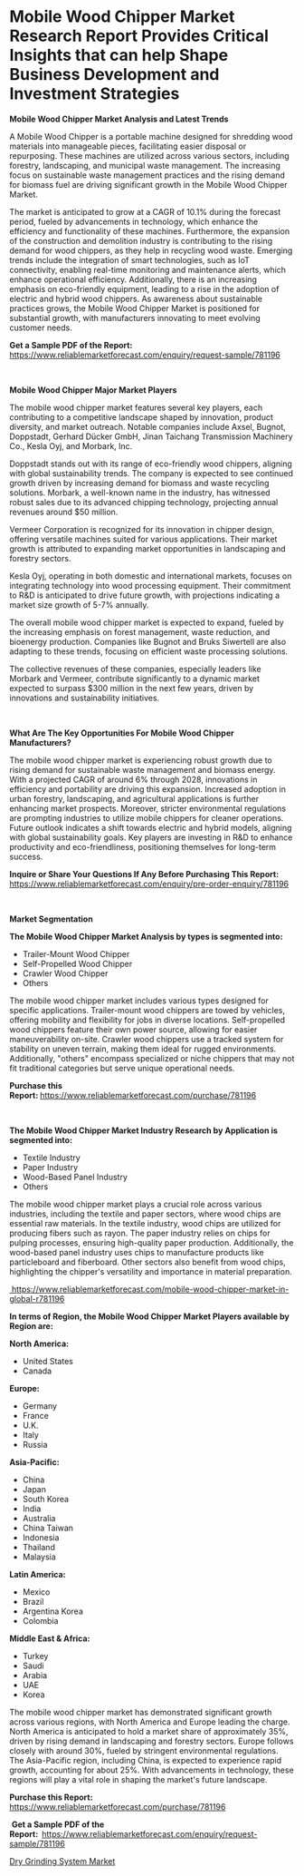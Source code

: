 <p><h1>Mobile Wood Chipper Market Research Report Provides Critical Insights that can help Shape Business Development and Investment Strategies</h1></p><p><strong>Mobile Wood Chipper Market Analysis and Latest Trends</strong></p>
<p><p>A Mobile Wood Chipper is a portable machine designed for shredding wood materials into manageable pieces, facilitating easier disposal or repurposing. These machines are utilized across various sectors, including forestry, landscaping, and municipal waste management. The increasing focus on sustainable waste management practices and the rising demand for biomass fuel are driving significant growth in the Mobile Wood Chipper Market.</p><p>The market is anticipated to grow at a CAGR of 10.1% during the forecast period, fueled by advancements in technology, which enhance the efficiency and functionality of these machines. Furthermore, the expansion of the construction and demolition industry is contributing to the rising demand for wood chippers, as they help in recycling wood waste. Emerging trends include the integration of smart technologies, such as IoT connectivity, enabling real-time monitoring and maintenance alerts, which enhance operational efficiency. Additionally, there is an increasing emphasis on eco-friendly equipment, leading to a rise in the adoption of electric and hybrid wood chippers. As awareness about sustainable practices grows, the Mobile Wood Chipper Market is positioned for substantial growth, with manufacturers innovating to meet evolving customer needs.</p></p>
<p><strong>Get a Sample PDF of the Report:&nbsp;</strong> <a href="https://www.reliablemarketforecast.com/enquiry/request-sample/781196?utm_campaign=3089&utm_medium=2&utm_source=Github&utm_content=ia&utm_term=26032025&utm_id=mobile-wood-chipper">https://www.reliablemarketforecast.com/enquiry/request-sample/781196</a></p>
<p>&nbsp;</p>
<p><strong>Mobile Wood Chipper Major Market Players</strong></p>
<p><p>The mobile wood chipper market features several key players, each contributing to a competitive landscape shaped by innovation, product diversity, and market outreach. Notable companies include Axsel, Bugnot, Doppstadt, Gerhard Dücker GmbH, Jinan Taichang Transmission Machinery Co., Kesla Oyj, and Morbark, Inc. </p><p>Doppstadt stands out with its range of eco-friendly wood chippers, aligning with global sustainability trends. The company is expected to see continued growth driven by increasing demand for biomass and waste recycling solutions. Morbark, a well-known name in the industry, has witnessed robust sales due to its advanced chipping technology, projecting annual revenues around $50 million.</p><p>Vermeer Corporation is recognized for its innovation in chipper design, offering versatile machines suited for various applications. Their market growth is attributed to expanding market opportunities in landscaping and forestry sectors. </p><p>Kesla Oyj, operating in both domestic and international markets, focuses on integrating technology into wood processing equipment. Their commitment to R&D is anticipated to drive future growth, with projections indicating a market size growth of 5-7% annually.</p><p>The overall mobile wood chipper market is expected to expand, fueled by the increasing emphasis on forest management, waste reduction, and bioenergy production. Companies like Bugnot and Bruks Siwertell are also adapting to these trends, focusing on efficient waste processing solutions. </p><p>The collective revenues of these companies, especially leaders like Morbark and Vermeer, contribute significantly to a dynamic market expected to surpass $300 million in the next few years, driven by innovations and sustainability initiatives.</p></p>
<p>&nbsp;</p>
<p><strong>What Are The Key Opportunities For Mobile Wood Chipper Manufacturers?</strong></p>
<p><p>The mobile wood chipper market is experiencing robust growth due to rising demand for sustainable waste management and biomass energy. With a projected CAGR of around 6% through 2028, innovations in efficiency and portability are driving this expansion. Increased adoption in urban forestry, landscaping, and agricultural applications is further enhancing market prospects. Moreover, stricter environmental regulations are prompting industries to utilize mobile chippers for cleaner operations. Future outlook indicates a shift towards electric and hybrid models, aligning with global sustainability goals. Key players are investing in R&D to enhance productivity and eco-friendliness, positioning themselves for long-term success.</p></p>
<p><strong>Inquire or Share Your Questions If Any Before Purchasing This Report:</strong> <a href="https://www.reliablemarketforecast.com/enquiry/pre-order-enquiry/781196?utm_campaign=3089&utm_medium=2&utm_source=Github&utm_content=ia&utm_term=26032025&utm_id=mobile-wood-chipper">https://www.reliablemarketforecast.com/enquiry/pre-order-enquiry/781196</a></p>
<p>&nbsp;</p>
<p><strong>Market Segmentation</strong></p>
<p><strong>The Mobile Wood Chipper Market Analysis by types is segmented into:</strong></p>
<p><ul><li>Trailer-Mount Wood Chipper</li><li>Self-Propelled Wood Chipper</li><li>Crawler Wood Chipper</li><li>Others</li></ul></p>
<p><p>The mobile wood chipper market includes various types designed for specific applications. Trailer-mount wood chippers are towed by vehicles, offering mobility and flexibility for jobs in diverse locations. Self-propelled wood chippers feature their own power source, allowing for easier maneuverability on-site. Crawler wood chippers use a tracked system for stability on uneven terrain, making them ideal for rugged environments. Additionally, "others" encompass specialized or niche chippers that may not fit traditional categories but serve unique operational needs.</p></p>
<p><strong>Purchase this Report:&nbsp;</strong><a href="https://www.reliablemarketforecast.com/purchase/781196?utm_campaign=3089&utm_medium=2&utm_source=Github&utm_content=ia&utm_term=26032025&utm_id=mobile-wood-chipper">https://www.reliablemarketforecast.com/purchase/781196</a></p>
<p>&nbsp;</p>
<p><strong>The Mobile Wood Chipper Market Industry Research by Application is segmented into:</strong></p>
<p><ul><li>Textile Industry</li><li>Paper Industry</li><li>Wood-Based Panel Industry</li><li>Others</li></ul></p>
<p><p>The mobile wood chipper market plays a crucial role across various industries, including the textile and paper sectors, where wood chips are essential raw materials. In the textile industry, wood chips are utilized for producing fibers such as rayon. The paper industry relies on chips for pulping processes, ensuring high-quality paper production. Additionally, the wood-based panel industry uses chips to manufacture products like particleboard and fiberboard. Other sectors also benefit from wood chips, highlighting the chipper's versatility and importance in material preparation.</p></p>
<p><a href="https://www.reliablemarketforecast.com/mobile-wood-chipper-market-in-global-r781196?utm_campaign=3089&utm_medium=2&utm_source=Github&utm_content=ia&utm_term=26032025&utm_id=mobile-wood-chipper">&nbsp;https://www.reliablemarketforecast.com/mobile-wood-chipper-market-in-global-r781196</a></p>
<p><strong>In terms of Region, the Mobile Wood Chipper Market Players available by Region are:</strong></p>
<p>
    <p> <strong> North America: </strong>
        <ul>
            <li>United States</li>
            <li>Canada</li>
        </ul>
        </p> 
    <p> <strong> Europe: </strong>
        <ul>
            <li>Germany</li>
            <li>France</li>
            <li>U.K.</li>
            <li>Italy</li>
            <li>Russia</li>
        </ul>
        </p> 
    <p> <strong> Asia-Pacific: </strong>
        <ul>
            <li>China</li>
            <li>Japan</li>
            <li>South Korea</li>
            <li>India</li>
            <li>Australia</li>
            <li>China Taiwan</li>
            <li>Indonesia</li>
            <li>Thailand</li>
            <li>Malaysia</li>
        </ul>
        </p> 
    <p> <strong> Latin America: </strong>
        <ul>
            <li>Mexico</li>
            <li>Brazil</li>
            <li>Argentina Korea</li>
            <li>Colombia</li>
        </ul>
        </p> 
    <p> <strong> Middle East & Africa: </strong>
        <ul>
            <li>Turkey</li>
            <li>Saudi</li>
            <li>Arabia</li>
            <li>UAE</li>
            <li>Korea</li>
        </ul>
    </p>
    </p>
<p><p>The mobile wood chipper market has demonstrated significant growth across various regions, with North America and Europe leading the charge. North America is anticipated to hold a market share of approximately 35%, driven by rising demand in landscaping and forestry sectors. Europe follows closely with around 30%, fueled by stringent environmental regulations. The Asia-Pacific region, including China, is expected to experience rapid growth, accounting for about 25%. With advancements in technology, these regions will play a vital role in shaping the market's future landscape.</p></p>
<p><strong>Purchase this Report: </strong><a href="https://www.reliablemarketforecast.com/purchase/781196?utm_campaign=3089&utm_medium=2&utm_source=Github&utm_content=ia&utm_term=26032025&utm_id=mobile-wood-chipper">https://www.reliablemarketforecast.com/purchase/781196</a></p>
<p>&nbsp;<strong>Get a Sample PDF of the Report:&nbsp;&nbsp;</strong><a href="https://www.reliablemarketforecast.com/enquiry/request-sample/781196?utm_campaign=3089&utm_medium=2&utm_source=Github&utm_content=ia&utm_term=26032025&utm_id=mobile-wood-chipper">https://www.reliablemarketforecast.com/enquiry/request-sample/781196</a></p>
<p><strong></strong></p>
<p><p><a href="https://github.com/zitanebeibit9/Market-Research-Report-List-1/blob/main/dry-grinding-system-market.md?utm_campaign=3089&utm_medium=2&utm_source=Github&utm_content=ia&utm_term=26032025&utm_id=mobile-wood-chipper">Dry Grinding System Market</a></p></p>